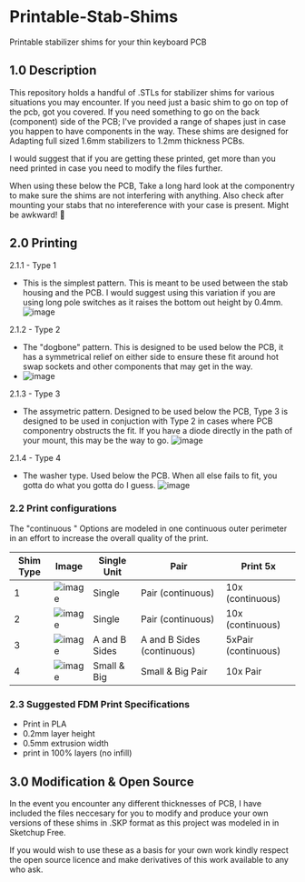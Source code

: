 # Printable-Stab-Shims
Printable stabilizer shims for your thin keyboard PCB


## 1.0 Description
This repository holds a handful of .STLs for stabilizer shims for various situations you may encounter. If you need just a basic shim to go on top of the pcb, got you covered. If you need something to go on the back (component) side of the PCB; I've provided a range of shapes just in case you happen to have components in the way. These shims are designed for Adapting full sized 1.6mm stabilizers to 1.2mm thickness PCBs.

I would suggest that if you are getting these printed, get more than you need printed in case you need to modify the files further.

When using these below the PCB, Take a long hard look at the componentry to make sure the shims are not interfering with anything. Also check after mounting your stabs that no intereference with your case is present. Might be awkward! 🤪


## 2.0 Printing

2.1.1 - Type 1
- This is the simplest pattern. This is meant to be used between the stab housing and the PCB. I would suggest using this variation if you are using long pole switches as it raises the bottom out height by 0.4mm.
![image](https://user-images.githubusercontent.com/8606354/171822812-ab467275-32d1-495c-a101-2ce69875d9c5.png)

2.1.2 - Type 2
- The "dogbone" pattern. This is designed to be used below the PCB, it has a symmetrical relief on either side to ensure these fit around hot swap sockets and other components that may get in the way.
- ![image](https://user-images.githubusercontent.com/8606354/171823253-b4bc6779-a900-4c5d-9d49-08ccc70d5364.png)

2.1.3 - Type 3
- The assymetric pattern. Designed to be used below the PCB, Type 3 is designed to be used in conjuction with Type 2 in cases where PCB componentry obstructs the fit. If you have a diode directly in the path of your mount, this may be the way to go.
![image](https://user-images.githubusercontent.com/8606354/171823279-766ad50d-da1b-4d8a-ba27-681fdbbf4289.png)

2.1.4 - Type 4
- The washer type. Used below the PCB. When all else fails to fit, you gotta do what you gotta do I guess.
![image](https://user-images.githubusercontent.com/8606354/171823288-98944f09-cda8-4a90-9d06-74fdefc52e37.png)


### 2.2 Print configurations

The "continuous " Options are modeled in one continuous outer perimeter in an effort to increase the overall quality of the print.

| Shim Type | Image | Single Unit | Pair | Print 5x |
|------------|------------|------------|------------|------------|
|1|![image](https://user-images.githubusercontent.com/8606354/171825067-ca58ffd5-4983-49dc-9b46-53e00cbdb448.png)|Single|Pair (continuous)|10x (continuous)|
|2|![image](https://user-images.githubusercontent.com/8606354/171825087-fa16eb8e-d3ee-4dca-bd84-37f49ab021c6.png)|Single|Pair (continuous)|10x (continuous)|
|3|![image](https://user-images.githubusercontent.com/8606354/171825120-61a302a6-2de9-421b-bdd6-d578849b532d.png)|A and B Sides|A and B Sides (continuous)|5xPair (continuous)|
|4|![image](https://user-images.githubusercontent.com/8606354/171825154-8ea1c8ea-bf40-4cf1-b91e-51994125ea97.png)|Small & Big|Small & Big Pair|10x Pair|

### 2.3 Suggested FDM Print Specifications

- Print in PLA
- 0.2mm layer height
- 0.5mm extrusion width
- print in 100% layers (no infill)


## 3.0 Modification & Open Source

In the event you encounter any different thicknesses of PCB, I have included the files neccesary for you to modify and produce your own versions of these shims in .SKP format as this project was modeled in in Sketchup Free.

If you would wish to use these as a basis for your own work kindly respect the open source licence and make derivatives of this work available to any who ask.
